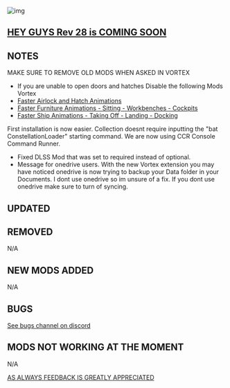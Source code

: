 ![img](https://s11.gifyu.com/images/SgCoI.png)

## [HEY GUYS Rev 28 is COMING SOON](https://)

## NOTES

MAKE SURE TO REMOVE OLD MODS WHEN ASKED IN VORTEX

- If you are unable to open doors and hatches Disable the following Mods Vortex
- [Faster Airlock and Hatch Animations](https://www.nexusmods.com/starfield/mods/2489?tab=description)
- [Faster Furniture Animations - Sitting - Workbenches - Cockpits](https://www.nexusmods.com/starfield/mods/2645)
- [Faster Ship Animations - Taking Off - Landing - Docking](https://www.nexusmods.com/starfield/mods/2815)

First installation is now easier. Collection doesnt require inputting the "bat ConstellationLoader" starting command. We are now using CCR Console Command Runner.

- Fixed DLSS Mod that was set to required instead of optional.
- Message for onedrive users. With the new Vortex extension you may have noticed onedrive is now trying to backup your Data folder in your Documents. I dont use onedrive so im unsure of a fix. If you dont use onedrive make sure to turn of syncing.


## UPDATED



## REMOVED

N/A

## NEW MODS ADDED

N/A

## BUGS

[See bugs channel on discord](https://discord.gg/xZNztPjA2u)

## MODS NOT WORKING AT THE MOMENT

N/A

[AS ALWAYS FEEDBACK IS GREATLY APPRECIATED](https://)
